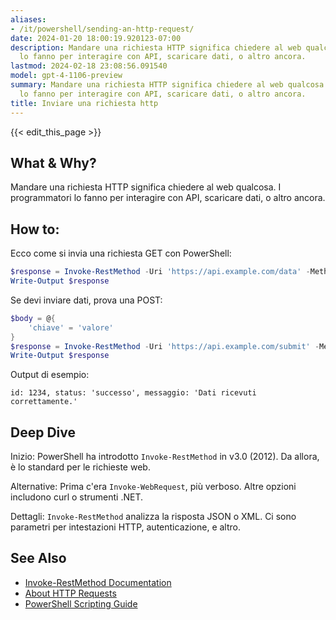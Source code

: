 ```yaml
---
aliases:
- /it/powershell/sending-an-http-request/
date: 2024-01-20 18:00:19.920123-07:00
description: Mandare una richiesta HTTP significa chiedere al web qualcosa. I programmatori
  lo fanno per interagire con API, scaricare dati, o altro ancora.
lastmod: 2024-02-18 23:08:56.091540
model: gpt-4-1106-preview
summary: Mandare una richiesta HTTP significa chiedere al web qualcosa. I programmatori
  lo fanno per interagire con API, scaricare dati, o altro ancora.
title: Inviare una richiesta http
---
```


{{< edit_this_page >}}

## What & Why?

Mandare una richiesta HTTP significa chiedere al web qualcosa. I programmatori lo fanno per interagire con API, scaricare dati, o altro ancora.

## How to:

Ecco come si invia una richiesta GET con PowerShell:

```PowerShell
$response = Invoke-RestMethod -Uri 'https://api.example.com/data' -Method Get
Write-Output $response
```

Se devi inviare dati, prova una POST:

```PowerShell
$body = @{
    'chiave' = 'valore'
}
$response = Invoke-RestMethod -Uri 'https://api.example.com/submit' -Method Post -Body $body
Write-Output $response
```

Output di esempio:

```
id: 1234, status: 'successo', messaggio: 'Dati ricevuti correttamente.'
```

## Deep Dive

Inizio: PowerShell ha introdotto `Invoke-RestMethod` in v3.0 (2012). Da allora, è lo standard per le richieste web.

Alternative: Prima c'era `Invoke-WebRequest`, più verboso. Altre opzioni includono curl o strumenti .NET.

Dettagli: `Invoke-RestMethod` analizza la risposta JSON o XML. Ci sono parametri per intestazioni HTTP, autenticazione, e altro.

## See Also

- [Invoke-RestMethod Documentation](https://docs.microsoft.com/en-us/powershell/module/microsoft.powershell.utility/invoke-restmethod)
- [About HTTP Requests](https://developer.mozilla.org/docs/Web/HTTP/Methods)
- [PowerShell Scripting Guide](https://docs.microsoft.com/en-us/powershell/scripting/overview)
